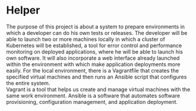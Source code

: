 # Helper
The purpose of this project is about a system to prepare environments in which a developer can do his own tests or releases.
The developer will be able to launch two or more machines locally in which a cluster of Kubernetes will be established, a tool for error control and performance monitoring on deployed applications, where he will be able to launch his own software. It will also incorporate a web interface already launched within the environment with which make application deployments more easily.
For the local environment, there is a Vagrantfile that creates the specified virtual machines and then runs an Ansible script that configures the entire system.  
Vagrant is a tool that helps us create and manage virtual machines with the same work environment. Ansible is a software that automates software provisioning, configuration management, and application deployment.
